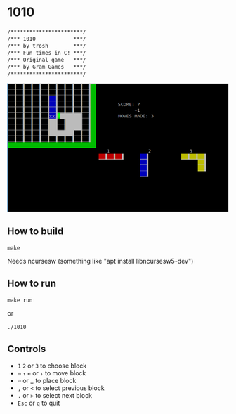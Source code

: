 1010
====

    /***********************/
    /*** 1010            ***/
    /*** by trosh        ***/
    /*** Fun times in C! ***/
    /*** Original game   ***/
    /*** by Gram Games   ***/
    /***********************/

![1010 screenshot](1010.png)

How to build
------------

    make

Needs ncursesw (something like "apt install libncursesw5-dev")

How to run
----------

    make run

or

    ./1010

Controls
--------

- `1` `2` or `3` to choose block
- `→` `↑` `←` or `↓` to move block
- `⏎` or `␣` to place block
- `,` or `<` to select previous block
- `.` or `>` to select next block
- `Esc` or `q` to quit
